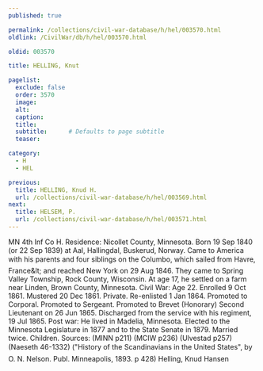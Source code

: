 ```yaml
---
published: true

permalink: /collections/civil-war-database/h/hel/003570.html
oldlink: /CivilWar/db/h/hel/003570.html

oldid: 003570

title: HELLING, Knut

pagelist:
  exclude: false
  order: 3570
  image: 
  alt:
  caption:
  title:
  subtitle:      # Defaults to page subtitle
  teaser:

category: 
  - H 
  - HEL

previous:
  title: HELLING, Knud H.
  url: /collections/civil-war-database/h/hel/003569.html  
next:
  title: HELSEM, P.
  url: /collections/civil-war-database/h/hel/003571.html   
---
```

MN 4th Inf Co H. Residence: Nicollet County, Minnesota. Born 19 Sep 1840 (or 22 Sep 1839) at Aal, Hallingdal, Buskerud, Norway. Came to America with his parents and four siblings on the &#147;Columbo&#148;, which sailed from Havre, France&amp;lt; and reached New York on 29 Aug 1846. They came to Spring Valley Township, Rock County, Wisconsin. At age 17, he settled on a farm near Linden, Brown County, Minnesota. Civil War: Age 22. Enrolled 9 Oct 1861. Mustered 20 Dec 1861. Private. Re-enlisted 1 Jan 1864. Promoted to Corporal. Promoted to Sergeant. Promoted to Brevet (Honorary) Second Lieutenant on 26 Jun 1865. Discharged from the service with his regiment, 19 Jul 1865. Post war: He lived in Madelia, Minnesota. Elected to the Minnesota Legislature in 1877 and to the State Senate in 1879. Married twice. Children. Sources: (MINN p211) (MCIW p236) (Ulvestad p257) (Naeseth &#146;46-1332) (&quot;History of the Scandinavians in the United States&quot;, by O. N. Nelson. Publ. Minneapolis, 1893. p 428) &#147;Helling, Knud Hansen&#148;